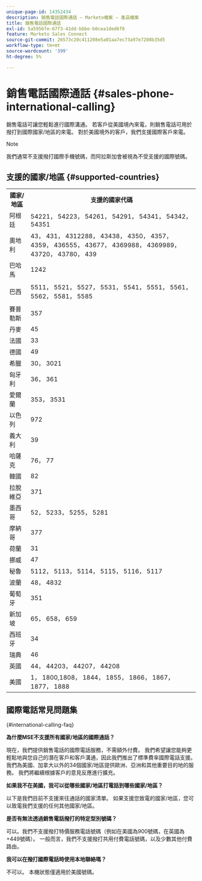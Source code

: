 ```yaml
---
unique-page-id: 14352434
description: 銷售電話國際通話 — Marketo檔案 — 產品檔案
title: 銷售電話國際通話
exl-id: 5a5956fe-67f3-41dd-bbbe-b0cea1ded6f0
feature: Marketo Sales Connect
source-git-commit: 26573c20c411208e5a01aa7ec73a97e7208b35d5
workflow-type: tm+mt
source-wordcount: '399'
ht-degree: 5%

---
```


# 銷售電話國際通話 {#sales-phone-international-calling}

銷售電話可讓您輕鬆進行國際溝通。 若客戶從美國境內來電，則銷售電話可用於撥打到國際國家/地區的來電。 對於美國境外的客戶，我們支援國際客戶來電。

>[!NOTE]
>
>我們通常不支援撥打國際手機號碼，而阿拉斯加會被視為不受支援的國際號碼。

## 支援的國家/地區 {#supported-countries}

<table>
 <tbody>
  <tr>
   <th>國家/地區</th>
   <th>支援的國家代碼</th>
  </tr>
  <tr>
   <td colspan="1">阿根廷</td>
   <td colspan="1">54221， 54223， 54261， 54291， 54341， 54342， 54351</td>
  </tr>
  <tr>
   <td colspan="1">奧地利</td>
   <td colspan="1">43， 431， 4312288， 43438， 4350， 4357， 4359， 436555， 43677， 4369988， 4369989， 43720， 43780， 439</td>
  </tr>
  <tr>
   <td colspan="1">巴哈馬</td>
   <td colspan="1">1242</td>
  </tr>
  <tr>
   <td><p>巴西</p></td>
   <td>5511， 5521， 5527， 5531， 5541， 5551， 5561， 5562， 5581， 5585</td>
  </tr>
  <tr>
   <td>賽普勒斯 </td>
   <td>357</td>
  </tr>
  <tr>
   <td colspan="1">丹麥 </td>
   <td colspan="1">45</td>
  </tr>
  <tr>
   <td colspan="1">法國</td>
   <td colspan="1">33</td>
  </tr>
  <tr>
   <td>德國</td>
   <td>49</td>
  </tr>
  <tr>
   <td>希臘 </td>
   <td>30， 3021</td>
  </tr>
  <tr>
   <td>匈牙利</td>
   <td>36， 361</td>
  </tr>
  <tr>
   <td colspan="1">愛爾蘭 </td>
   <td colspan="1">353， 3531</td>
  </tr>
  <tr>
   <td>以色列</td>
   <td>972</td>
  </tr>
  <tr>
   <td colspan="1">義大利</td>
   <td colspan="1">39</td>
  </tr>
  <tr>
   <td colspan="1">哈薩克 </td>
   <td colspan="1">76， 77</td>
  </tr>
  <tr>
   <td colspan="1">韓國</td>
   <td colspan="1">82</td>
  </tr>
  <tr>
   <td colspan="1">拉脫維亞 </td>
   <td colspan="1">371</td>
  </tr>
  <tr>
   <td colspan="1">墨西哥</td>
   <td colspan="1">52， 5233， 5255， 5281</td>
  </tr>
  <tr>
   <td>摩納哥</td>
   <td>377</td>
  </tr>
  <tr>
   <td>荷蘭 </td>
   <td>31</td>
  </tr>
  <tr>
   <td colspan="1">挪威 </td>
   <td colspan="1">47</td>
  </tr>
  <tr>
   <td colspan="1">秘魯 </td>
   <td colspan="1">5112， 5113， 5114， 5115， 5116， 5117</td>
  </tr>
  <tr>
   <td colspan="1">波蘭 </td>
   <td colspan="1">48， 4832</td>
  </tr>
  <tr>
   <td colspan="1">葡萄牙 </td>
   <td colspan="1">351</td>
  </tr>
  <tr>
   <td colspan="1">新加坡 </td>
   <td colspan="1">65， 658， 659</td>
  </tr>
  <tr>
   <td colspan="1">西班牙 </td>
   <td colspan="1">34</td>
  </tr>
  <tr>
   <td colspan="1">瑞典 </td>
   <td colspan="1">46</td>
  </tr>
  <tr>
   <td colspan="1">英國</td>
   <td colspan="1">44， 44203， 44207， 44208</td>
  </tr>
  <tr>
   <td>美國</td>
   <td>1， 1800,1808， 1844， 1855， 1866， 1867， 1877， 1888</td>
  </tr>
 </tbody>
</table>

## 國際電話常見問題集

{#international-calling-faq}

**為什麼MSE不支援所有國家/地區的國際通話？**

現在，我們提供銷售電話的國際電話服務，不需額外付費。 我們希望讓您能夠更輕鬆地與您自己的潛在客戶和客戶溝通，因此我們推出了標準費率國際電話支援。 我們為美國、加拿大以外的34個國家/地區提供歐洲、亞洲和其他重要目的地的服務。 我們將繼續根據客戶的意見反應進行擴充。

**如果我不在美國，我可以從哪些國家/地區打電話到哪些國家/地區？**

以下是我們目前不支援來往通話的國家清單。 如果支援您致電的國家/地區，您可以致電我們支援的任何其他國家/地區。

**是否有無法透過銷售電話撥打的特定型別號碼？**

可以。我們不支援撥打特價服務電話號碼（例如在美國為900號碼，在英國為+449號碼）。 一般而言，我們不支援撥打共用付費電話號碼，以及少數其他付費路由。

**我可以在撥打國際電話時使用本地聯絡嗎？**

不可以。 本機狀態僅適用於美國號碼。

